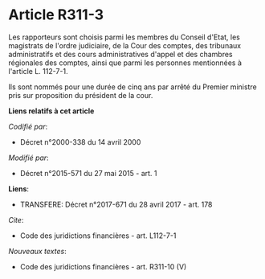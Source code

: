 # Article R311-3

Les rapporteurs sont choisis parmi les membres du Conseil d'Etat, les magistrats de l'ordre judiciaire, de la Cour des
comptes, des tribunaux administratifs et des cours administratives d'appel et des chambres régionales des comptes, ainsi que
parmi les personnes mentionnées à l'article L. 112-7-1. 

Ils sont nommés pour une durée de cinq ans par arrêté du Premier ministre pris sur proposition du président de la cour.

**Liens relatifs à cet article**

_Codifié par_:

  - Décret n°2000-338 du 14 avril 2000

_Modifié par_:

  - Décret n°2015-571 du 27 mai 2015 - art. 1

**Liens**:

  - TRANSFERE: Décret n°2017-671 du 28 avril 2017 - art. 178

_Cite_:

  - Code des juridictions financières - art. L112-7-1

_Nouveaux textes_:

  - Code des juridictions financières - art. R311-10 (V)
